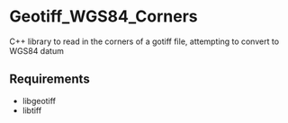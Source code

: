 # Geotiff_WGS84_Corners
C++ library to read in the corners of a gotiff file, attempting to convert to WGS84 datum

## Requirements
* libgeotiff
* libtiff

